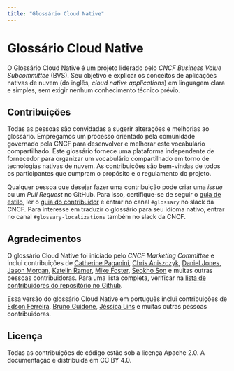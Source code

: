 ```yaml
---
title: "Glossário Cloud Native"
---
```


# Glossário Cloud Native
O Glossário Cloud Native é um projeto liderado pelo *CNCF Business Value Subcommittee* (BVS). Seu objetivo é explicar os conceitos de aplicações nativas de nuvem (do inglês, *cloud native applications*) em linguagem clara e simples, sem exigir nenhum conhecimento técnico prévio.           

## Contribuições
Todas as pessoas são convidadas a sugerir alterações e melhorias ao glossário. Empregamos um processo orientado pela comunidade governado pela CNCF para desenvolver e melhorar este vocabulário compartilhado. Este glossário fornece uma plataforma independente de fornecedor para organizar um vocabulário compartilhado em torno de tecnologias nativas de nuvem. As contribuições são bem-vindas de todos os participantes que cumpram o propósito e o regulamento do projeto.

Qualquer pessoa que desejar fazer uma contribuição pode criar uma *issue* ou um *Pull Request* no GitHub. Para isso, certifique-se de seguir o [guia de estilo](/style-guide/), ler o [guia do contribuidor](/contribute/) e entrar no canal `#glossary` no slack da CNCF. Para interesse em traduzir o glossário para seu idioma nativo, entrar no canal `#glossary-localizations` também no slack da CNCF.

## Agradecimentos
O glossário Cloud Native foi iniciado pelo *CNCF Marketing Committee*  e inclui
contribuições de [Catherine Paganini](https://www.linkedin.com/in/catherinepaganini/en/), [Chris Aniszczyk](https://www.linkedin.com/in/caniszczyk/), [Daniel Jones](https://www.linkedin.com/in/danieljoneseb/?originalSubdomain=uk), [Jason Morgan](https://www.linkedin.com/in/jasonmorgan2/), [Katelin Ramer](https://www.linkedin.com/in/katelinramer/), [Mike Foster](https://www.linkedin.com/in/mfosterche/?originalSubdomain=ca), [Seokho Son](https://www.linkedin.com/in/seokho-son/) e muitas outras pessoas contribuidoras. Para uma lista completa, verificar na [lista de contribuidores do repositório no Github](https://github.com/cncf/glossary/graphs/contributors).

Essa versão do glossário Cloud Native em português inclui contribuições de [Edson Ferreira](https://www.linkedin.com/in/edsoncelio/), [Bruno Guidone](https://www.linkedin.com/in/brunoguidone), [Jéssica Lins](https://www.linkedin.com/in/jessica-lins/) e muitas outras pessoas contribuidoras.

## Licença
Todas as contribuições de código estão sob a licença Apache 2.0. A documentação é distribuída em CC BY 4.0.


